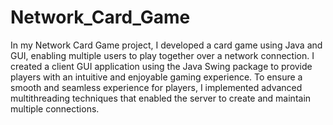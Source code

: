 # Network_Card_Game

In my Network Card Game project, I developed a card game using Java and GUI, enabling multiple users to play together over a network connection. I created a client GUI application using the Java Swing package to provide players with an intuitive and enjoyable gaming experience. To ensure a smooth and seamless experience for players, I implemented advanced multithreading techniques that enabled the server to create and maintain multiple connections.
